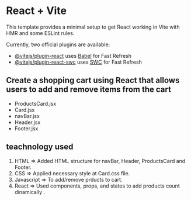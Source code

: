 # React + Vite

This template provides a minimal setup to get React working in Vite with HMR and some ESLint rules.

Currently, two official plugins are available:

- [@vitejs/plugin-react](https://github.com/vitejs/vite-plugin-react/blob/main/packages/plugin-react/README.md) uses [Babel](https://babeljs.io/) for Fast Refresh
- [@vitejs/plugin-react-swc](https://github.com/vitejs/vite-plugin-react-swc) uses [SWC](https://swc.rs/) for Fast Refresh


## Create a shopping cart using React that allows users to add and remove items from the cart ##

* ProductsCard.jsx
* Card.jsx
* navBar.jsx
* Header.jsx
* Footer.jsx
## teachnology used ##
1. HTML => Added HTML structure for navBar, Header, ProductsCard and Footer.
2. CSS => Applied necessary style at Card.css file.
3. Javascript => To add/remove prducts to cart.
4. React => Used components, props, and states to add products count dinamically .

 
